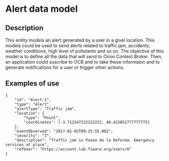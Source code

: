 # Alert data model

## Description
This entity models an alert generated by a user in a givel location. This models could be used to send alerts related to traffic jam, accidents, weather conditions, high level of pollutants and so on. 
The objective of this model is to define all the data that will send to Orion Context Broker. Then, an application could suscribe to OCB and to take these informaion and to generate notifications for a user or trigger other actions.

## Examples of use
	{
		"id": "Alert:1",
		"type": "Alert", 
		"alertType": "Traffic jam",
		"location": {
			"type": "Point",
			"coordinates": [-3.712247222222222, 40.423852777777775]
		},
		"eventObserved": "2017-01-02T09:25:55.00Z",
		"severity": "3",
		"description": "Traffic jam in Paseo de la Reforma. Emergency services at place",
		"refUser": "https://account.lab.fiware.org/users/8"
	}  